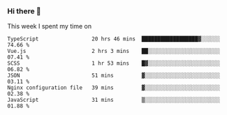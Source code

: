 ### Hi there 👋

<!--
**qiruohan/qiruohan** is a ✨ _special_ ✨ repository because its `README.md` (this file) appears on your GitHub profile.

Here are some ideas to get you started:

- 🔭 I’m currently working on ...
- 🌱 I’m currently learning ...
- 👯 I’m looking to collaborate on ...
- 🤔 I’m looking for help with ...
- 💬 Ask me about ...
- 📫 How to reach me: ...
- 😄 Pronouns: ...
- ⚡ Fun fact: ...
-->

This week I spent my time on 
<!--START_SECTION:waka-->

```text
TypeScript                 20 hrs 46 mins  ██████████████████▓░░░░░░   74.66 %
Vue.js                     2 hrs 3 mins    ██░░░░░░░░░░░░░░░░░░░░░░░   07.41 %
SCSS                       1 hr 53 mins    █▓░░░░░░░░░░░░░░░░░░░░░░░   06.82 %
JSON                       51 mins         ▓░░░░░░░░░░░░░░░░░░░░░░░░   03.11 %
Nginx configuration file   39 mins         ▓░░░░░░░░░░░░░░░░░░░░░░░░   02.38 %
JavaScript                 31 mins         ▒░░░░░░░░░░░░░░░░░░░░░░░░   01.88 %
```

<!--END_SECTION:waka-->
